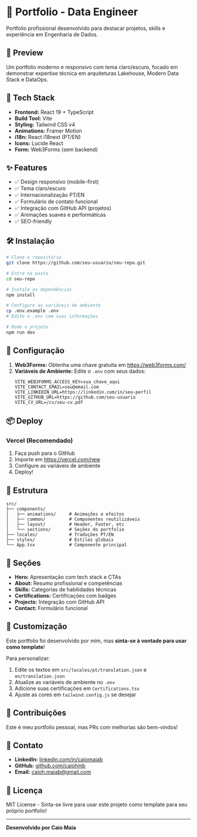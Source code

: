 # 💼 Portfolio - Data Engineer

Portfolio profissional desenvolvido para destacar projetos, skills e experiência em Engenharia de Dados.

## 🎨 Preview

Um portfolio moderno e responsivo com tema claro/escuro, focado em demonstrar expertise técnica em arquiteturas Lakehouse, Modern Data Stack e DataOps.

## 🚀 Tech Stack

- **Frontend:** React 19 + TypeScript
- **Build Tool:** Vite
- **Styling:** Tailwind CSS v4
- **Animations:** Framer Motion
- **i18n:** React i18next (PT/EN)
- **Icons:** Lucide React
- **Form:** Web3Forms (sem backend)

## ✨ Features

- ✅ Design responsivo (mobile-first)
- ✅ Tema claro/escuro
- ✅ Internacionalização PT/EN
- ✅ Formulário de contato funcional
- ✅ Integração com GitHub API (projetos)
- ✅ Animações suaves e performáticas
- ✅ SEO-friendly

## 🛠️ Instalação

```bash
# Clone o repositório
git clone https://github.com/seu-usuario/seu-repo.git

# Entre na pasta
cd seu-repo

# Instale as dependências
npm install

# Configure as variáveis de ambiente
cp .env.example .env
# Edite o .env com suas informações

# Rode o projeto
npm run dev
```

## 🔧 Configuração

1. **Web3Forms:** Obtenha uma chave gratuita em https://web3forms.com/
2. **Variáveis de Ambiente:** Edite o `.env` com seus dados:
   ```env
   VITE_WEB3FORMS_ACCESS_KEY=sua_chave_aqui
   VITE_CONTACT_EMAIL=seu@email.com
   VITE_LINKEDIN_URL=https://linkedin.com/in/seu-perfil
   VITE_GITHUB_URL=https://github.com/seu-usuario
   VITE_CV_URL=/cv/seu-cv.pdf
   ```

## 📦 Deploy

### Vercel (Recomendado)
1. Faça push para o GitHub
2. Importe em https://vercel.com/new
3. Configure as variáveis de ambiente
4. Deploy!

## 📄 Estrutura

```
src/
├── components/
│   ├── animations/     # Animações e efeitos
│   ├── common/         # Componentes reutilizáveis
│   ├── layout/         # Header, Footer, etc
│   └── sections/       # Seções do portfolio
├── locales/            # Traduções PT/EN
├── styles/             # Estilos globais
└── App.tsx             # Componente principal
```

## 🎯 Seções

- **Hero:** Apresentação com tech stack e CTAs
- **About:** Resumo profissional e competências
- **Skills:** Categorias de habilidades técnicas
- **Certifications:** Certificações com badges
- **Projects:** Integração com GitHub API
- **Contact:** Formulário funcional

## 📝 Customização

Este portfolio foi desenvolvido por mim, mas **sinta-se à vontade para usar como template**!

Para personalizar:
1. Edite os textos em `src/locales/pt/translation.json` e `en/translation.json`
2. Atualize as variáveis de ambiente no `.env`
3. Adicione suas certificações em `Certifications.tsx`
4. Ajuste as cores em `tailwind.config.js` se desejar

## 🤝 Contribuições

Este é meu portfolio pessoal, mas PRs com melhorias são bem-vindos!

## 📧 Contato

- **LinkedIn:** [linkedin.com/in/caiomaiab](https://linkedin.com/in/caiomaiab)
- **GitHub:** [github.com/caiohmb](https://github.com/caiohmb)
- **Email:** caioh.maiab@gmail.com

## 📄 Licença

MIT License - Sinta-se livre para usar este projeto como template para seu próprio portfolio!

---

**Desenvolvido por Caio Maia**
